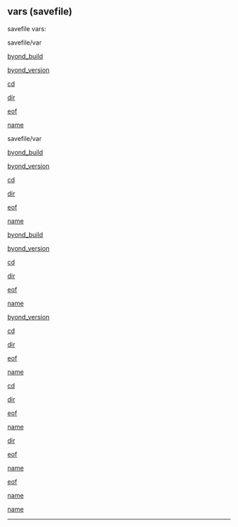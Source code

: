 

 vars (savefile)
-----------------



 savefile vars:





 savefile/var
 

[byond\_build](#/savefile/var/byond_build) 

[byond\_version](#/savefile/var/byond_version) 

[cd](#/savefile/var/cd) 

[dir](#/savefile/var/dir) 

[eof](#/savefile/var/eof) 

[name](#/savefile/var/name) 








 savefile/var


[byond\_build](#/savefile/var/byond_build) 

[byond\_version](#/savefile/var/byond_version) 

[cd](#/savefile/var/cd) 

[dir](#/savefile/var/dir) 

[eof](#/savefile/var/eof) 

[name](#/savefile/var/name) 






[byond\_build](#/savefile/var/byond_build)

[byond\_version](#/savefile/var/byond_version) 

[cd](#/savefile/var/cd) 

[dir](#/savefile/var/dir) 

[eof](#/savefile/var/eof) 

[name](#/savefile/var/name) 





[byond\_version](#/savefile/var/byond_version)

[cd](#/savefile/var/cd) 

[dir](#/savefile/var/dir) 

[eof](#/savefile/var/eof) 

[name](#/savefile/var/name) 




[cd](#/savefile/var/cd)

[dir](#/savefile/var/dir) 

[eof](#/savefile/var/eof) 

[name](#/savefile/var/name) 



[dir](#/savefile/var/dir)

[eof](#/savefile/var/eof) 

[name](#/savefile/var/name) 


[eof](#/savefile/var/eof)

[name](#/savefile/var/name) 

[name](#/savefile/var/name)


---


